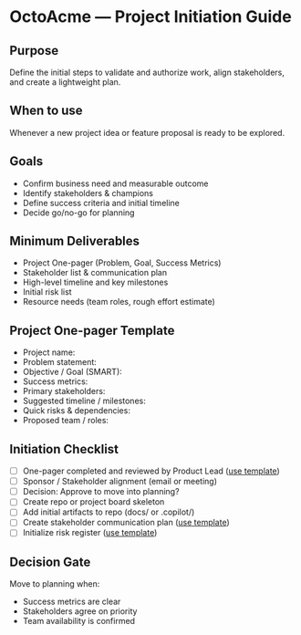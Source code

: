 # OctoAcme — Project Initiation Guide

## Purpose
Define the initial steps to validate and authorize work, align stakeholders, and create a lightweight plan.

## When to use
Whenever a new project idea or feature proposal is ready to be explored.

## Goals
- Confirm business need and measurable outcome
- Identify stakeholders & champions
- Define success criteria and initial timeline
- Decide go/no-go for planning

## Minimum Deliverables
- Project One-pager (Problem, Goal, Success Metrics)
- Stakeholder list & communication plan
- High-level timeline and key milestones
- Initial risk list
- Resource needs (team roles, rough effort estimate)

## Project One-pager Template
- Project name:
- Problem statement:
- Objective / Goal (SMART):
- Success metrics:
- Primary stakeholders:
- Suggested timeline / milestones:
- Quick risks & dependencies:
- Proposed team / roles:

## Initiation Checklist
- [ ] One-pager completed and reviewed by Product Lead ([use template](templates/project-one-pager.md))
- [ ] Sponsor / Stakeholder alignment (email or meeting)
- [ ] Decision: Approve to move into planning?
- [ ] Create repo or project board skeleton
- [ ] Add initial artifacts to repo (docs/ or .copilot/)
- [ ] Create stakeholder communication plan ([use template](templates/stakeholder-communication-plan.md))
- [ ] Initialize risk register ([use template](templates/risk-register.md))

## Decision Gate
Move to planning when:
- Success metrics are clear
- Stakeholders agree on priority
- Team availability is confirmed
